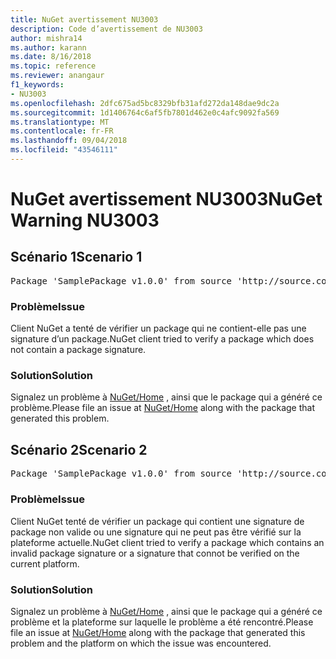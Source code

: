 ```yaml
---
title: NuGet avertissement NU3003
description: Code d’avertissement de NU3003
author: mishra14
ms.author: karann
ms.date: 8/16/2018
ms.topic: reference
ms.reviewer: anangaur
f1_keywords:
- NU3003
ms.openlocfilehash: 2dfc675ad5bc8329bfb31afd272da148dae9dc2a
ms.sourcegitcommit: 1d1406764c6af5fb7801d462e0c4afc9092fa569
ms.translationtype: MT
ms.contentlocale: fr-FR
ms.lasthandoff: 09/04/2018
ms.locfileid: "43546111"
---
```

# <a name="nuget-warning-nu3003"></a><span data-ttu-id="ce15b-103">NuGet avertissement NU3003</span><span class="sxs-lookup"><span data-stu-id="ce15b-103">NuGet Warning NU3003</span></span>

## <a name="scenario-1"></a><span data-ttu-id="ce15b-104">Scénario 1</span><span class="sxs-lookup"><span data-stu-id="ce15b-104">Scenario 1</span></span>

<pre>Package 'SamplePackage v1.0.0' from source 'http://source.com/index.json': The package is not signed. Unable to verify signature from an unsigned package.</pre>

### <a name="issue"></a><span data-ttu-id="ce15b-105">Problème</span><span class="sxs-lookup"><span data-stu-id="ce15b-105">Issue</span></span>

<span data-ttu-id="ce15b-106">Client NuGet a tenté de vérifier un package qui ne contient-elle pas une signature d’un package.</span><span class="sxs-lookup"><span data-stu-id="ce15b-106">NuGet client tried to verify a package which does not contain a package signature.</span></span>


### <a name="solution"></a><span data-ttu-id="ce15b-107">Solution</span><span class="sxs-lookup"><span data-stu-id="ce15b-107">Solution</span></span>

<span data-ttu-id="ce15b-108">Signalez un problème à [NuGet/Home](https://github.com/NuGet/Home/issues) , ainsi que le package qui a généré ce problème.</span><span class="sxs-lookup"><span data-stu-id="ce15b-108">Please file an issue at [NuGet/Home](https://github.com/NuGet/Home/issues) along with the package that generated this problem.</span></span>



## <a name="scenario-2"></a><span data-ttu-id="ce15b-109">Scénario 2</span><span class="sxs-lookup"><span data-stu-id="ce15b-109">Scenario 2</span></span>

<pre>Package 'SamplePackage v1.0.0' from source 'http://source.com/index.json': The package signature is invalid or cannot be verified on this platform.</pre>

### <a name="issue"></a><span data-ttu-id="ce15b-110">Problème</span><span class="sxs-lookup"><span data-stu-id="ce15b-110">Issue</span></span>

<span data-ttu-id="ce15b-111">Client NuGet tenté de vérifier un package qui contient une signature de package non valide ou une signature qui ne peut pas être vérifié sur la plateforme actuelle.</span><span class="sxs-lookup"><span data-stu-id="ce15b-111">NuGet client tried to verify a package which contains an invalid package signature or a signature that connot be verified on the current platform.</span></span>


### <a name="solution"></a><span data-ttu-id="ce15b-112">Solution</span><span class="sxs-lookup"><span data-stu-id="ce15b-112">Solution</span></span>

<span data-ttu-id="ce15b-113">Signalez un problème à [NuGet/Home](https://github.com/NuGet/Home/issues) , ainsi que le package qui a généré ce problème et la plateforme sur laquelle le problème a été rencontré.</span><span class="sxs-lookup"><span data-stu-id="ce15b-113">Please file an issue at [NuGet/Home](https://github.com/NuGet/Home/issues) along with the package that generated this problem and the platform on which the issue was encountered.</span></span>


